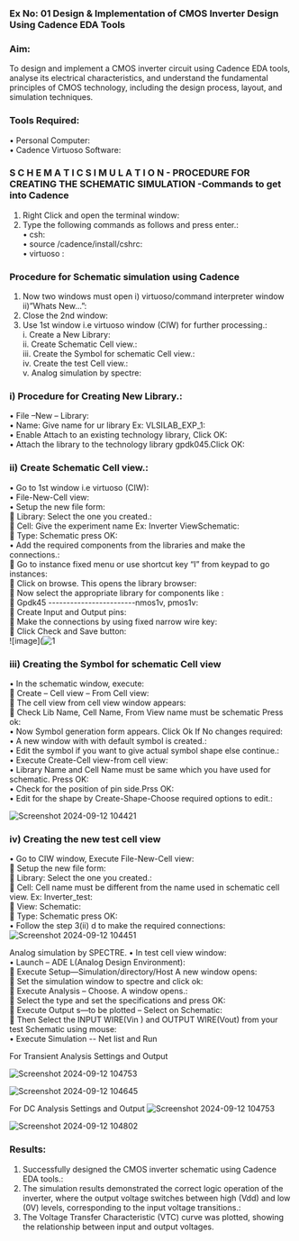 ### Ex No: 01     Design & Implementation of CMOS Inverter Design Using Cadence EDA Tools   

### Aim:
To design and implement a CMOS inverter circuit using Cadence EDA tools, analyse its electrical characteristics, and understand the fundamental principles of CMOS technology, including the design process, layout, and simulation techniques.

### Tools Required:<br>
•	Personal Computer:<br>
•	Cadence Virtuoso Software:<br>

### S C H E M A T I C S I M U L A T I O N - PROCEDURE FOR CREATING THE SCHEMATIC SIMULATION -Commands to get into Cadence

1.	Right Click and open the terminal window:<br>
2.	Type the following commands as follows and press enter.:<br>
•	csh:<br>
•	source /cadence/install/cshrc:<br>
•	virtuoso :<br>
### Procedure for Schematic simulation using Cadence

1.	Now two windows must open i) virtuoso/command interpreter window ii)”Whats New…”:<br>
2.	Close the 2nd window:<br>
3.	Use 1st window i.e virtuoso window (CIW) for further processing.:<br>
i.	Create a New Library:<br>
ii.	Create Schematic Cell view.:<br>
iii.	Create the Symbol for schematic Cell view.:<br>
iv.	Create the test Cell view.:<br>
v.	Analog simulation by spectre:<br>


### i)	Procedure for Creating New Library.:<br>
•	File –New – Library:<br>
•	Name: Give name for ur library Ex: VLSILAB_EXP_1:<br>
•	Enable Attach to an existing technology library, Click OK:<br>
•	Attach the library to the technology library gpdk045.Click OK:<br>
### ii)	Create Schematic Cell view.:<br>
•	Go to 1st window i.e virtuoso (CIW):<br>
•	File-New-Cell view:<br>
•	Setup the new file form:<br>
	Library: Select the one you created.:<br>
	Cell: Give the experiment name Ex: Inverter ViewSchematic:<br>
	Type: Schematic press OK:<br>
•	Add the required components from the libraries and make the connections.:<br>
	Go to instance fixed menu or use shortcut key “I” from keypad to go instances:<br>
	Click on browse. This opens the library browser:<br>
	Now select the appropriate library for components like :<br>
	Gpdk45 ------------------------nmos1v, pmos1v:<br>
	Create Input and Output pins:<br>
	Make the connections by using fixed narrow wire key:<br>
	Click Check and Save button:<br>
![image](![1](https://github.com/user-attachments/assets/5987c453-b1e9-4bd5-9316-ba97e395398f)


 
### iii)	Creating the Symbol for schematic Cell view

•	In the schematic window, execute:<br> 
	Create – Cell view – From Cell view:<br>
	The cell view from cell view window appears:<br>
	Check Lib Name, Cell Name, From View name must be schematic Press ok:<br>
•	Now Symbol generation form appears. Click Ok If No changes required:<br>
•	A new window with with default symbol is created.:<br>
•	Edit the symbol if you want to give actual symbol shape else continue.:<br>
•	Execute Create-Cell view-from cell view:<br>
•	Library Name and Cell Name must be same which you have used for schematic. Press OK:<br>
•	Check for the position of pin side.Prss OK:<br>
•	Edit for the shape by Create-Shape-Choose required options to edit.:<br>

 ![Screenshot 2024-09-12 104421](https://github.com/user-attachments/assets/28a74f97-79fe-4e6c-a887-a91dfd0345af)



### iv)	Creating the new test cell view

•	Go to CIW window, Execute File-New-Cell view:<br>
	Setup the new file form:<br>
	Library: Select the one you created.:<br>
	Cell: Cell name must be different from the name used in schematic cell view. Ex: Inverter_test:<br>
	View: Schematic:<br>
	Type: Schematic press OK:<br>
•	Follow the step 3(ii) d to make the required connections:
![Screenshot 2024-09-12 104451](https://github.com/user-attachments/assets/959aea13-c810-4d3d-9bb2-76cd5f227d9c)



 
Analog simulation by SPECTRE.
•	In test cell view window:<br>
•	Launch – ADE L(Analog Design Environment):<br>
	Execute Setup—Simulation/directory/Host A new window opens:<br>
	Set the simulation window to spectre and click ok:<br>
	Execute Analysis – Choose. A window opens.:<br>
	Select the type and set the specifications and press OK:<br>
	Execute Output s—to be plotted – Select on Schematic:<br>
	Then Select the INPUT WIRE(Vin ) and OUTPUT WIRE(Vout) from your test Schematic using mouse:<br>
•	Execute Simulation -- Net list and Run
 

For Transient Analysis Settings and Output
 
 
![Screenshot 2024-09-12 104753](https://github.com/user-attachments/assets/63df634a-c136-4bac-b7c1-fcf1a01319f4)


 ![Screenshot 2024-09-12 104645](https://github.com/user-attachments/assets/5acf03e5-8671-4dd2-a25b-5bbc7cc2ea6f)


 For DC Analysis Settings and Output
![Screenshot 2024-09-12 104753](https://github.com/user-attachments/assets/9c87657c-ac10-47d0-9b40-514564083138)


![Screenshot 2024-09-12 104802](https://github.com/user-attachments/assets/4f88c5d5-e04a-40ea-9e13-a66897973c84)


 




 

### Results:
1.	Successfully designed the CMOS inverter schematic using Cadence EDA tools.:<br>
2.	The simulation results demonstrated the correct logic operation of the inverter, where the output voltage switches between high (Vdd) and low (0V) levels, corresponding to the input voltage transitions.:<br>
3.	The Voltage Transfer Characteristic (VTC) curve was plotted, showing the relationship between input and output voltages.











